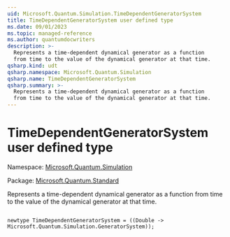 ```yaml
---
uid: Microsoft.Quantum.Simulation.TimeDependentGeneratorSystem
title: TimeDependentGeneratorSystem user defined type
ms.date: 09/01/2023
ms.topic: managed-reference
ms.author: quantumdocwriters
description: >-
  Represents a time-dependent dynamical generator as a function
  from time to the value of the dynamical generator at that time.
qsharp.kind: udt
qsharp.namespace: Microsoft.Quantum.Simulation
qsharp.name: TimeDependentGeneratorSystem
qsharp.summary: >-
  Represents a time-dependent dynamical generator as a function
  from time to the value of the dynamical generator at that time.
---
```


# TimeDependentGeneratorSystem user defined type

Namespace: [Microsoft.Quantum.Simulation](xref:Microsoft.Quantum.Simulation)

Package: [Microsoft.Quantum.Standard](https://nuget.org/packages/Microsoft.Quantum.Standard)


Represents a time-dependent dynamical generator as a functionfrom time to the value of the dynamical generator at that time.

```qsharp

newtype TimeDependentGeneratorSystem = ((Double -> Microsoft.Quantum.Simulation.GeneratorSystem));
```

